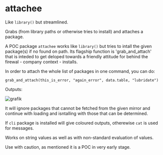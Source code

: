 # attachee
Like `library()` but streamlined. 

Grabs (from library paths or otherwise tries to install) and attaches a package.

A POC package `attachee` works like `library()` but tries to intall the given package(s) if no found on path. Its flagship function is 'grab_and_attach' that is inteded to get deloped towards a friendly attitude for behind the firewal - company context - installs.

In order to attach the whole list of packages in one command, you can do:

    grab_and_attach(this_is_error, "again_error", data.table, "lubridate")
    
Outputs:

![grafik](https://user-images.githubusercontent.com/11005155/164988963-7bcef978-f881-4c39-8f50-ee801b752b61.png)

    
It will ignore packages that cannot be fetched from the given mirror and continue with loading and isntalling with those that can be determined.
    
If `cli` package is installed will give coloured outputs, otherewise `cat` is used for messages.


Works on string values as well as with non-standard evaluation of values.

Use with caution, as mentioned it is a POC in very early stage.
